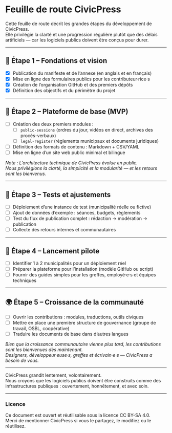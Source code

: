 # Feuille de route CivicPress

Cette feuille de route décrit les grandes étapes du développement de CivicPress.  
Elle privilégie la clarté et une progression régulière plutôt que des délais artificiels — car les logiciels publics doivent être conçus pour durer.

---

## 🎯 Étape 1 – Fondations et vision

- [X] Publication du manifeste et de l’annexe (en anglais et en français)
- [X] Mise en ligne des formulaires publics pour les contributeur·rice·s
- [X] Création de l’organisation GitHub et des premiers dépôts
- [X] Définition des objectifs et du périmètre du projet

---

## 🧩 Étape 2 – Plateforme de base (MVP)

- [ ] Création des deux premiers modules :
  - [ ] `public-sessions` (ordres du jour, vidéos en direct, archives des procès-verbaux)
  - [ ] `legal-register` (règlements municipaux et documents juridiques)
- [ ] Définition des formats de contenu : Markdown + CSV/YAML
- [ ] Mise en ligne d’un site web public minimal et bilingue

_Note : L’architecture technique de CivicPress évolue en public._  
_Nous privilégions la clarté, la simplicité et la modularité — et les retours sont les bienvenus._

---

## 🧪 Étape 3 – Tests et ajustements

- [ ] Déploiement d’une instance de test (municipalité réelle ou fictive)
- [ ] Ajout de données d’exemple : séances, budgets, règlements
- [ ] Test du flux de publication complet : rédaction → modération → publication
- [ ] Collecte des retours internes et communautaires

---

## 🚀 Étape 4 – Lancement pilote

- [ ] Identifier 1 à 2 municipalités pour un déploiement réel
- [ ] Préparer la plateforme pour l’installation (modèle GitHub ou script)
- [ ] Fournir des guides simples pour les greffes, employé·e·s et équipes techniques

---

## 🌍 Étape 5 – Croissance de la communauté

- [ ] Ouvrir les contributions : modules, traductions, outils civiques
- [ ] Mettre en place une première structure de gouvernance (groupe de travail, OSBL, coopérative)
- [ ] Traduire les documents de base dans d’autres langues

_Bien que la croissance communautaire vienne plus tard, les contributions sont les bienvenues dès maintenant._  
_Designers, développeur·euse·s, greffes et écrivain·e·s — CivicPress a besoin de vous._

---

CivicPress grandit lentement, volontairement.  
Nous croyons que les logiciels publics doivent être construits comme des infrastructures publiques : ouvertement, honnêtement, et avec soin.

---

### Licence
Ce document est ouvert et réutilisable sous la licence CC BY-SA 4.0.  
Merci de mentionner CivicPress si vous le partagez, le modifiez ou le réutilisez.

